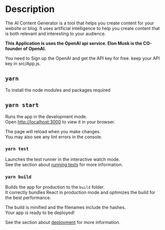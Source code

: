 # Description
The AI Content Generator is a tool that helps you create content for your website or blog. It uses artificial intelligence to help you create content that is both relevant and interesting to your audience.

<b> This Application is uses the OpenAI api service. Elon Musk is the CO-founder of OpenAI. </b>

You need to Sign up the OpenAI and get the API key for free. keep your API key in src/App.js.

## `yarn`

To install the node modules and packages required

## `yarn start`

Runs the app in the development mode.\
Open [http://localhost:3000](http://localhost:3000) to view it in your browser.

The page will reload when you make changes.\
You may also see any lint errors in the console.

### `yarn test`

Launches the test runner in the interactive watch mode.\
See the section about [running tests](https://facebook.github.io/create-react-app/docs/running-tests) for more information.

### `yarn build`

Builds the app for production to the `build` folder.\
It correctly bundles React in production mode and optimizes the build for the best performance.

The build is minified and the filenames include the hashes.\
Your app is ready to be deployed!

See the section about [deployment](https://facebook.github.io/create-react-app/docs/deployment) for more information.

